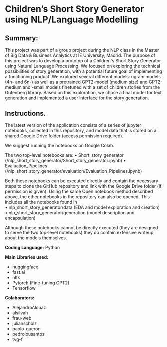# Children’s Short Story Generator using NLP/Language Modelling

## Summary: 
This project was part of a group project during the NLP class in the Master of Big Data & Business Analytics at IE University, Madrid. The purpose of this project was to develop a prototyp of a Children's Short Story Generator using Natural Language Processing. We focused on exploring the technical possibilities of story generation, with a potential future goal of implementing a functioning product. We explored several different models: ngram models (4n- and 6n-) as well as a pretrained GPT2-model (medium size) and GPT2-medium and -small models finetuned with a set of children stories from the Gutenberg library. Based on this exploration, we chose a final model for text generation and implemented a user interface for the story generation. 

## Instructions. 
The latest version of the application consists of a series of jupyter notebooks, collected in this repository, and model data that is stored on a shared Google Drive folder (access permission required).

We suggest running the notebooks on Google Colab. 

The two top-level notebooks are:
•	Short_story_generator (/nlp_short_story_generator/Short_story_generator.ipynb)
•	Evaluation_Pipelines (/nlp_short_story_generator/evaluation/Evaluation_Pipelines.ipynb)

Both these notebooks can be executed directly and contain the necessary steps to clone the GitHub repository and link with the Google Drive folder (if permission is given).
Using the same Open notebook method described above, the other notebooks in the repository can also be opened. This includes all the notebooks found in  
•	nlp_short_story_generator/data (EDA and model exploration and creation)
•	nlp_short_story_generator/generation (model description and encapsulation)

Although these notebooks cannot be directly executed (they are designed to serve the two top-level notebooks) they do contain extensive writeup about the models themselves.


**Coding Language:** Python

**Main Libraries used:** 
- huggingface
- fast.ai
- nltk
- Pytorch (Fine-tuning GPT2)
- Tensorflow


**Colaborators:** 
- AlejandroAlcuaz
- alsilvah
- frau-web
- julianscholz
- paolo-gueron
- pedrolousantos
- tvg-f
